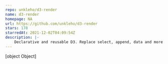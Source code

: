 ```yaml
---
repo: unkleho/d3-render
name: d3-render
homepage: NA
url: https://github.com/unkleho/d3-render
stars: 178
starredAt: 2021-12-02T04:09:54Z
description: |-
    Declarative and reusable D3. Replace select, append, data and more with one function.
---
```


[object Object]
